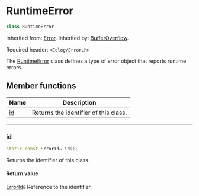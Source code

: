# RuntimeError

```c++
class RuntimeError
```

Inherited from: [Error](Error.md).
Inherited by: [BufferOverflow](BufferOverflow.md).

Required header: `<Eclog/Error.h>`

The [RuntimeError](RuntimeError.md) class defines a type of error object that reports runtime errors.

## Member functions

| Name      | Description                           |
| --------- | ------------------------------------- |
| [id](#id) | Returns the identifier of this class. |

* * *

### id

```c++
static const ErrorId& id();
```

Returns the identifier of this class.

#### Return value

[ErrorId](ErrorId.md)`&` Reference to the identifier.

